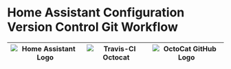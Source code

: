 # Home Assistant Configuration Version Control Git Workflow

| ![Home Assistant Logo](https://github.com/brianjking/hass-config/blob/master/images/hass.png "Home Assistant Logo") | ![Travis-CI Octocat](http://blog.biicode.com/wp-content/uploads/sites/2/2014/11/logotravis.png "Travis-CI Octocat") | ![OctoCat GitHub Logo](https://github.com/brianjking/hass-config/blob/master/images/github-octocat.png "Octocat GitHub Logo") |
|---------------------------------------------------------------------------------------------------------------------|---------------------------------------------------------------------------------------------------------------------|-----------------------------------------------------------------------------------------------------------------------|

